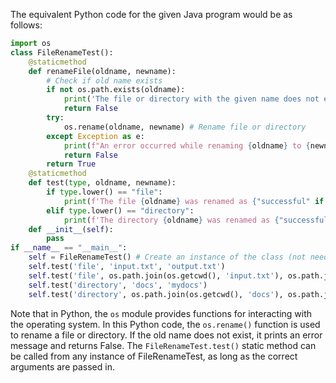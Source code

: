 The equivalent Python code for the given Java program would be as follows:

```python
import os
class FileRenameTest():
    @staticmethod
    def renameFile(oldname, newname):
        # Check if old name exists 
        if not os.path.exists(oldname):
            print('The file or directory with the given name does not exist!')
            return False
        try:
            os.rename(oldname, newname) # Rename file or directory
        except Exception as e:
            print(f"An error occurred while renaming {oldname} to {newname}: {str(e)}")
            return False
        return True
    @staticmethod
    def test(type, oldname, newname):
        if type.lower() == "file":
            print(f'The file {oldname} was renamed as {"successful" if FileRenameTest.renameFile(oldname, newname) else "unsuccessful"}')
        elif type.lower() == "directory":
            print(f'The directory {oldname} was renamed as {"successful" if FileRenameTest.renameFile(os.path.join(os.getcwd(), oldname), os.path.join(os.getcwd(), newname)) else "unsuccessful"}')
    def __init__(self):
        pass
if __name__ == "__main__":
    self = FileRenameTest() # Create an instance of the class (not needed here)
    self.test('file', 'input.txt', 'output.txt')
    self.test('file', os.path.join(os.getcwd(), 'input.txt'), os.path.join(os.getcwd(), 'output.txt')) # The current directory (not root)
    self.test('directory', 'docs', 'mydocs')
    self.test('directory', os.path.join(os.getcwd(), 'docs'), os.path.join(os.getcwd(), 'mydocs')) # The current directory (not root)
```
Note that in Python, the `os` module provides functions for interacting with the operating system. In this Python code, the `os.rename()` function is used to rename a file or directory. If the old name does not exist, it prints an error message and returns False. The `FileRenameTest.test()` static method can be called from any instance of FileRenameTest, as long as the correct arguments are passed in.
